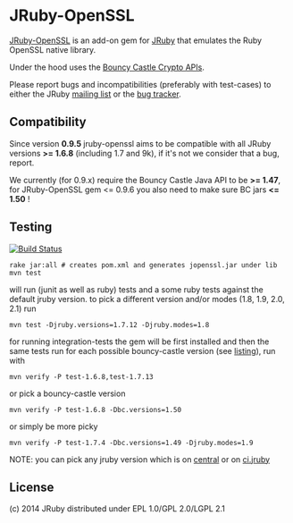 # JRuby-OpenSSL

[JRuby-OpenSSL](https://github.com/jruby/jruby-openssl) is an add-on gem for
[JRuby](http://jruby.org) that emulates the Ruby OpenSSL native library.

Under the hood uses the [Bouncy Castle Crypto APIs](http://www.bouncycastle.org/).

Please report bugs and incompatibilities (preferably with test-cases) to either
the JRuby [mailing list][1] or the [bug tracker][2].

## Compatibility

Since version **0.9.5** jruby-openssl aims to be compatible with all JRuby versions
**>= 1.6.8** (including 1.7 and 9k), if it's not we consider that a bug, report.

We currently (for 0.9.x) require the Bouncy Castle Java API to be **>= 1.47**,
for JRuby-OpenSSL gem <= 0.9.6 you also need to make sure BC jars **<= 1.50** !

## Testing

[![Build Status][0]](http://travis-ci.org/jruby/jruby-openssl)

    rake jar:all # creates pom.xml and generates jopenssl.jar under lib
    mvn test

will run (junit as well as ruby) tests and a some ruby tests against the default
jruby version. to pick a different version and/or modes (1.8, 1.9, 2.0, 2.1) run

    mvn test -Djruby.versions=1.7.12 -Djruby.modes=1.8

for running integration-tests the gem will be first installed and then the same
tests run for each possible bouncy-castle version (see [listing][3]), run with

    mvn verify -P test-1.6.8,test-1.7.13

or pick a bouncy-castle version

    mvn verify -P test-1.6.8 -Dbc.versions=1.50

or simply be more picky

    mvn verify -P test-1.7.4 -Dbc.versions=1.49 -Djruby.modes=1.9

NOTE: you can pick any jruby version which is on [central][4] or on [ci.jruby][5]

## License

(c) 2014 JRuby distributed under EPL 1.0/GPL 2.0/LGPL 2.1

[0]: https://secure.travis-ci.org/jruby/jruby-openssl.png
[1]: http://xircles.codehaus.org/projects/jruby/lists
[2]: https://github.com/jruby/jruby/issues
[3]: https://github.com/jruby/jruby-openssl/tree/master/integration
[4]: http://central.maven.org/maven2/org/jruby/
[5]: http://ci.jruby.org/snapshots/maven/org.jruby/